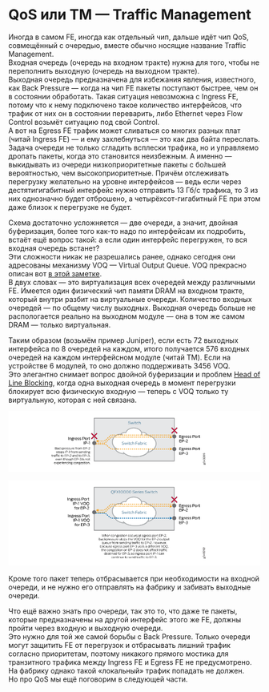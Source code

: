 # QoS или TM — Traffic Management

Иногда в самом FE, иногда как отдельный чип, дальше идёт чип QoS, совмещённый с очередью, вместе обычно носящие название Traffic Management.  
Входная очередь \(очередь на входном тракте\) нужна для того, чтобы не переполнить выходную \(очередь на выходном тракте\).  
Выходная очередь предназначена для избежания явления, известного, как Back Pressure — когда на чип FE пакеты поступают быстрее, чем он в состоянии обработать. Такая ситуация невозможна с Ingress FE, потому что к нему подключено такое количество интерфейсов, что трафик от них он в состоянии переварить, либо Ethernet через Flow Control возьмёт ситуацию под свой Control.  
А вот на Egress FE трафик может сливаться со многих разных плат \(читай Ingress FE\) — и ему захлебнуться — это как два байта переслать.  
Задача очереди не только сгладить всплески трафика, но и управляемо дропать пакеты, когда это становится неизбежным. А именно — выкидывать из очереди низкоприоритетные пакеты с бо́льшей вероятностью, чем высокоприоритетные. Причём отслеживать перегрузку желательно на уровне интерфейсов — ведь если через дестятигигабитный интерфейс нужно отправить 13 Гб/с трафика, то 3 из них однозначно будет отброшено, а четырёхсот-гигабитный FE при этом даже близок к перегрузке не будет.  
  
Схема достаточно усложняется — две очереди, а значит, двойная буферизация, более того как-то надо по интерфейсам их подробить, встаёт ещё вопрос такой: а если один интерфейс перегружен, то вся входная очередь встанет?  
Эти сложности никак не разрешались ранее, однако сегодня они адресованы механизму VOQ — Virtual Output Queue. VOQ прекрасно описан вот [в этой заметке](https://www.juniper.net/documentation/en_US/junos/topics/concept/cos-qfx-series-voq-understanding.html).  
В двух словах — это виртуализация всех очередей между различными FE. Имеется один физический чип памяти DRAM на входном тракте, который внутри разбит на виртуальные очереди. Количество входных очередей — по общему числу выходных. Выходная очередь больше не распологается реально на выходном модуле — она в том же самом DRAM — только виртуальная.  
  
Таким образом \(возьмём пример Juniper\), если есть 72 выходных интерфейса по 8 очередей на каждом, итого получается 576 входных очередей на каждом интерфейсном модуле \(читай TM\). Если на устройстве 6 модулей, то оно должно поддерживать 3456 VOQ.  
Это элегантно снимает вопрос двойной буферизации и проблем [Head of Line Blocking](https://en.wikipedia.org/wiki/Head-of-line_blocking), когда одна выходная очередь в момент перегрузки блокирует всю физическую входную — теперь с VOQ только ту виртуальную, которая с ней связана.

![](../../../.gitbook/assets/image%20%2853%29.png)

![](../../../.gitbook/assets/image%20%28173%29.png)

Кроме того пакет теперь отбрасывается при необходимости на входной очереди, и не нужно его отправлять на фабрику и забивать выходные очереди.  
  
Что ещё важно знать про очереди, так это то, что даже те пакеты, которые предназначены на другой интерфейс этого же FE, должны пройти через входную и выходную очереди.  
Это нужно для той же самой борьбы с Back Pressure. Только очереди могут защитить FE от перегрузок и отбрасывать лишний трафик согласно приоритетам, поэтому никакого прямого мостика для транзитного трафика между Ingress FE и Egress FE не предусмотрено.  
На фабрику однако такой «локальный» трафик попадать не должен.  
Но про QoS мы ещё поговорим в следующей части.

